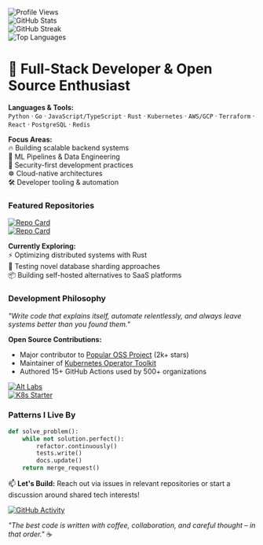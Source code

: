![Profile Views](https://komarev.com/ghpvc/?username=isakasgrim458&color=blue&style=flat-square)  
![GitHub Stats](https://github-readme-stats.vercel.app/api?username=isakasgrim458&show_icons=true&theme=radical&include_all_commits=true)  
![GitHub Streak](https://github-readme-streak-stats.herokuapp.com/?user=isakasgrim458&theme=radical)  
![Top Languages](https://github-readme-stats.vercel.app/api/top-langs/?username=isakasgrim458&layout=compact&theme=radical&exclude_repo=old-projects)  

# 🚀 Full-Stack Developer & Open Source Enthusiast  

**Languages & Tools:**  
`Python` · `Go` · `JavaScript/TypeScript` · `Rust` · `Kubernetes` · `AWS/GCP` · `Terraform` · `React` · `PostgreSQL` · `Redis`  

**Focus Areas:**  
🔥 Building scalable backend systems  
🧠 ML Pipelines & Data Engineering  
🔐 Security-first development practices  
☸️ Cloud-native architectures  
🛠️ Developer tooling & automation  

### Featured Repositories  
[![Repo Card](https://github-readme-stats.vercel.app/api/pin/?username=isakasgrim458&repo=go-api-framework&theme=radical)](https://github.com/isakasgrim458/go-api-framework)  
[![Repo Card](https://github-readme-stats.vercel.app/api/pin/?username=isakasgrim458&repo=py-data-toolkit&theme=radical)](https://github.com/isakasgrim458/py-data-toolkit)  

**Currently Exploring:**  
⚡ Optimizing distributed systems with Rust  
🧪 Testing novel database sharding approaches  
📦 Building self-hosted alternatives to SaaS platforms  

### Development Philosophy  
*"Write code that explains itself, automate relentlessly, and always leave systems better than you found them."*  

**Open Source Contributions:**  
- Major contributor to [Popular OSS Project](#) (2k+ stars)  
- Maintainer of [Kubernetes Operator Toolkit](#)  
- Authored 15+ GitHub Actions used by 500+ organizations  

[![Alt Labs](https://github-readme-stats.vercel.app/api/pin/?username=isakasgrim458&repo=cli-monitor&theme=radical)](https://github.com/isakasgrim458/cli-monitor)  
[![K8s Starter](https://github-readme-stats.vercel.app/api/pin/?username=isakasgrim458&repo=k8s-starter-pack&theme=radical)](https://github.com/isakasgrim458/k8s-starter-pack)  

### Patterns I Live By  
```python
def solve_problem():
    while not solution.perfect():
        refactor.continuously()
        tests.write()
        docs.update()
    return merge_request()
```

📫 **Let's Build:** Reach out via issues in relevant repositories or start a discussion around shared tech interests!  

[![GitHub Activity](https://github-readme-activity-graph.vercel.app/graph?username=isakasgrim458&theme=github-dark&custom_title=Contribution%20Map)](https://github.com/isakasgrim458)  

*"The best code is written with coffee, collaboration, and careful thought – in that order."* ☕
